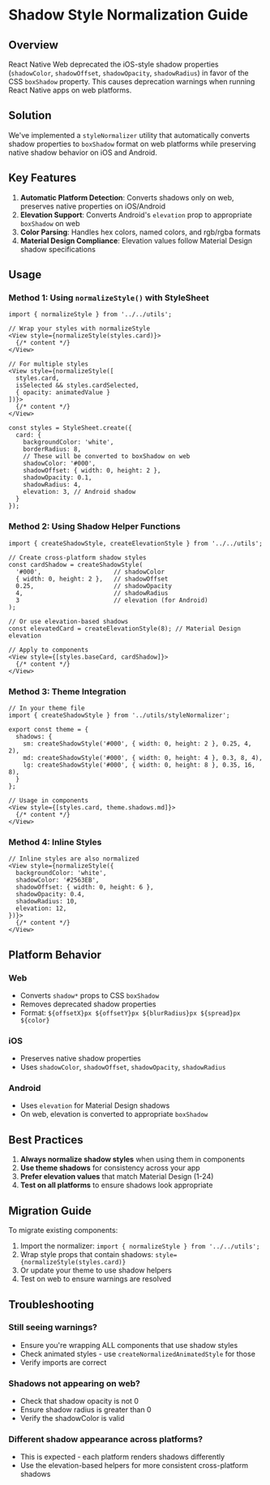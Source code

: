 # Shadow Style Normalization Guide

## Overview

React Native Web deprecated the iOS-style shadow properties (`shadowColor`, `shadowOffset`, `shadowOpacity`, `shadowRadius`) in favor of the CSS `boxShadow` property. This causes deprecation warnings when running React Native apps on web platforms.

## Solution

We've implemented a `styleNormalizer` utility that automatically converts shadow properties to `boxShadow` format on web platforms while preserving native shadow behavior on iOS and Android.

## Key Features

1. **Automatic Platform Detection**: Converts shadows only on web, preserves native properties on iOS/Android
2. **Elevation Support**: Converts Android's `elevation` prop to appropriate `boxShadow` on web
3. **Color Parsing**: Handles hex colors, named colors, and rgb/rgba formats
4. **Material Design Compliance**: Elevation values follow Material Design shadow specifications

## Usage

### Method 1: Using `normalizeStyle()` with StyleSheet

```tsx
import { normalizeStyle } from '../../utils';

// Wrap your styles with normalizeStyle
<View style={normalizeStyle(styles.card)}>
  {/* content */}
</View>

// For multiple styles
<View style={normalizeStyle([
  styles.card,
  isSelected && styles.cardSelected,
  { opacity: animatedValue }
])}>
  {/* content */}
</View>

const styles = StyleSheet.create({
  card: {
    backgroundColor: 'white',
    borderRadius: 8,
    // These will be converted to boxShadow on web
    shadowColor: '#000',
    shadowOffset: { width: 0, height: 2 },
    shadowOpacity: 0.1,
    shadowRadius: 4,
    elevation: 3, // Android shadow
  }
});
```

### Method 2: Using Shadow Helper Functions

```tsx
import { createShadowStyle, createElevationStyle } from '../../utils';

// Create cross-platform shadow styles
const cardShadow = createShadowStyle(
  '#000',                    // shadowColor
  { width: 0, height: 2 },   // shadowOffset
  0.25,                      // shadowOpacity
  4,                         // shadowRadius
  3                          // elevation (for Android)
);

// Or use elevation-based shadows
const elevatedCard = createElevationStyle(8); // Material Design elevation

// Apply to components
<View style={[styles.baseCard, cardShadow]}>
  {/* content */}
</View>
```

### Method 3: Theme Integration

```tsx
// In your theme file
import { createShadowStyle } from '../utils/styleNormalizer';

export const theme = {
  shadows: {
    sm: createShadowStyle('#000', { width: 0, height: 2 }, 0.25, 4, 2),
    md: createShadowStyle('#000', { width: 0, height: 4 }, 0.3, 8, 4),
    lg: createShadowStyle('#000', { width: 0, height: 8 }, 0.35, 16, 8),
  }
};

// Usage in components
<View style={[styles.card, theme.shadows.md]}>
  {/* content */}
</View>
```

### Method 4: Inline Styles

```tsx
// Inline styles are also normalized
<View style={normalizeStyle({
  backgroundColor: 'white',
  shadowColor: '#2563EB',
  shadowOffset: { width: 0, height: 6 },
  shadowOpacity: 0.4,
  shadowRadius: 10,
  elevation: 12,
})}>
  {/* content */}
</View>
```

## Platform Behavior

### Web
- Converts `shadow*` props to CSS `boxShadow`
- Removes deprecated shadow properties
- Format: `${offsetX}px ${offsetY}px ${blurRadius}px ${spread}px ${color}`

### iOS
- Preserves native shadow properties
- Uses `shadowColor`, `shadowOffset`, `shadowOpacity`, `shadowRadius`

### Android
- Uses `elevation` for Material Design shadows
- On web, elevation is converted to appropriate `boxShadow`

## Best Practices

1. **Always normalize shadow styles** when using them in components
2. **Use theme shadows** for consistency across your app
3. **Prefer elevation values** that match Material Design (1-24)
4. **Test on all platforms** to ensure shadows look appropriate

## Migration Guide

To migrate existing components:

1. Import the normalizer: `import { normalizeStyle } from '../../utils';`
2. Wrap style props that contain shadows: `style={normalizeStyle(styles.card)}`
3. Or update your theme to use shadow helpers
4. Test on web to ensure warnings are resolved

## Troubleshooting

### Still seeing warnings?
- Ensure you're wrapping ALL components that use shadow styles
- Check animated styles - use `createNormalizedAnimatedStyle` for those
- Verify imports are correct

### Shadows not appearing on web?
- Check that shadow opacity is not 0
- Ensure shadow radius is greater than 0
- Verify the shadowColor is valid

### Different shadow appearance across platforms?
- This is expected - each platform renders shadows differently
- Use the elevation-based helpers for more consistent cross-platform shadows